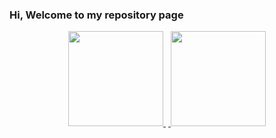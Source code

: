 ### Hi, Welcome to my repository page


<p align="center">
<a href="https://github.com/kayua">
<img height="152em" padding: 2px src="https://github-readme-stats.vercel.app/api?username=kayua&show_icons=true&theme=default&include_all_commits=true&count_private=true"/>
  <img height="4em"src="https://i.stack.imgur.com/CtiyS.png">
<img height="152em" padding: 2px src="https://github-readme-stats.vercel.app/api/top-langs/?username=kayua&layout=compact&langs_count=10&theme=default"/>
</p>
